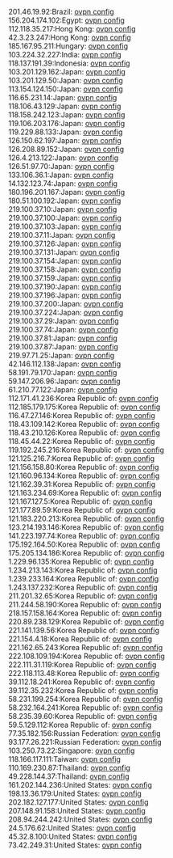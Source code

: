 201.46.19.92:Brazil: [ovpn config](vpn/201_46_19_92.ovpn)  
156.204.174.102:Egypt: [ovpn config](vpn/156_204_174_102.ovpn)  
112.118.35.217:Hong Kong: [ovpn config](vpn/112_118_35_217.ovpn)  
42.3.23.247:Hong Kong: [ovpn config](vpn/42_3_23_247.ovpn)  
185.167.95.211:Hungary: [ovpn config](vpn/185_167_95_211.ovpn)  
103.224.32.227:India: [ovpn config](vpn/103_224_32_227.ovpn)  
118.137.191.39:Indonesia: [ovpn config](vpn/118_137_191_39.ovpn)  
103.201.129.162:Japan: [ovpn config](vpn/103_201_129_162.ovpn)  
103.201.129.50:Japan: [ovpn config](vpn/103_201_129_50.ovpn)  
113.154.124.150:Japan: [ovpn config](vpn/113_154_124_150.ovpn)  
116.65.231.14:Japan: [ovpn config](vpn/116_65_231_14.ovpn)  
118.106.43.129:Japan: [ovpn config](vpn/118_106_43_129.ovpn)  
118.158.242.123:Japan: [ovpn config](vpn/118_158_242_123.ovpn)  
119.106.203.176:Japan: [ovpn config](vpn/119_106_203_176.ovpn)  
119.229.88.133:Japan: [ovpn config](vpn/119_229_88_133.ovpn)  
126.150.62.197:Japan: [ovpn config](vpn/126_150_62_197.ovpn)  
126.208.89.152:Japan: [ovpn config](vpn/126_208_89_152.ovpn)  
126.4.213.122:Japan: [ovpn config](vpn/126_4_213_122.ovpn)  
126.51.97.70:Japan: [ovpn config](vpn/126_51_97_70.ovpn)  
133.106.36.1:Japan: [ovpn config](vpn/133_106_36_1.ovpn)  
14.132.123.74:Japan: [ovpn config](vpn/14_132_123_74.ovpn)  
180.196.201.167:Japan: [ovpn config](vpn/180_196_201_167.ovpn)  
180.51.100.192:Japan: [ovpn config](vpn/180_51_100_192.ovpn)  
219.100.37.10:Japan: [ovpn config](vpn/219_100_37_10.ovpn)  
219.100.37.100:Japan: [ovpn config](vpn/219_100_37_100.ovpn)  
219.100.37.103:Japan: [ovpn config](vpn/219_100_37_103.ovpn)  
219.100.37.11:Japan: [ovpn config](vpn/219_100_37_11.ovpn)  
219.100.37.126:Japan: [ovpn config](vpn/219_100_37_126.ovpn)  
219.100.37.131:Japan: [ovpn config](vpn/219_100_37_131.ovpn)  
219.100.37.154:Japan: [ovpn config](vpn/219_100_37_154.ovpn)  
219.100.37.158:Japan: [ovpn config](vpn/219_100_37_158.ovpn)  
219.100.37.159:Japan: [ovpn config](vpn/219_100_37_159.ovpn)  
219.100.37.190:Japan: [ovpn config](vpn/219_100_37_190.ovpn)  
219.100.37.196:Japan: [ovpn config](vpn/219_100_37_196.ovpn)  
219.100.37.200:Japan: [ovpn config](vpn/219_100_37_200.ovpn)  
219.100.37.224:Japan: [ovpn config](vpn/219_100_37_224.ovpn)  
219.100.37.29:Japan: [ovpn config](vpn/219_100_37_29.ovpn)  
219.100.37.74:Japan: [ovpn config](vpn/219_100_37_74.ovpn)  
219.100.37.81:Japan: [ovpn config](vpn/219_100_37_81.ovpn)  
219.100.37.87:Japan: [ovpn config](vpn/219_100_37_87.ovpn)  
219.97.71.25:Japan: [ovpn config](vpn/219_97_71_25.ovpn)  
42.146.112.138:Japan: [ovpn config](vpn/42_146_112_138.ovpn)  
58.191.79.170:Japan: [ovpn config](vpn/58_191_79_170.ovpn)  
59.147.206.96:Japan: [ovpn config](vpn/59_147_206_96.ovpn)  
61.210.77.122:Japan: [ovpn config](vpn/61_210_77_122.ovpn)  
112.171.41.236:Korea Republic of: [ovpn config](vpn/112_171_41_236.ovpn)  
112.185.179.175:Korea Republic of: [ovpn config](vpn/112_185_179_175.ovpn)  
116.47.27.146:Korea Republic of: [ovpn config](vpn/116_47_27_146.ovpn)  
118.43.109.142:Korea Republic of: [ovpn config](vpn/118_43_109_142.ovpn)  
118.43.210.126:Korea Republic of: [ovpn config](vpn/118_43_210_126.ovpn)  
118.45.44.22:Korea Republic of: [ovpn config](vpn/118_45_44_22.ovpn)  
119.192.245.216:Korea Republic of: [ovpn config](vpn/119_192_245_216.ovpn)  
121.125.216.7:Korea Republic of: [ovpn config](vpn/121_125_216_7.ovpn)  
121.156.158.80:Korea Republic of: [ovpn config](vpn/121_156_158_80.ovpn)  
121.160.96.134:Korea Republic of: [ovpn config](vpn/121_160_96_134.ovpn)  
121.162.39.31:Korea Republic of: [ovpn config](vpn/121_162_39_31.ovpn)  
121.163.234.69:Korea Republic of: [ovpn config](vpn/121_163_234_69.ovpn)  
121.167.127.5:Korea Republic of: [ovpn config](vpn/121_167_127_5.ovpn)  
121.177.89.59:Korea Republic of: [ovpn config](vpn/121_177_89_59.ovpn)  
121.183.220.213:Korea Republic of: [ovpn config](vpn/121_183_220_213.ovpn)  
123.214.193.146:Korea Republic of: [ovpn config](vpn/123_214_193_146.ovpn)  
141.223.197.74:Korea Republic of: [ovpn config](vpn/141_223_197_74.ovpn)  
175.192.164.50:Korea Republic of: [ovpn config](vpn/175_192_164_50.ovpn)  
175.205.134.186:Korea Republic of: [ovpn config](vpn/175_205_134_186.ovpn)  
1.229.96.135:Korea Republic of: [ovpn config](vpn/1_229_96_135.ovpn)  
1.234.213.143:Korea Republic of: [ovpn config](vpn/1_234_213_143.ovpn)  
1.239.233.164:Korea Republic of: [ovpn config](vpn/1_239_233_164.ovpn)  
1.243.137.232:Korea Republic of: [ovpn config](vpn/1_243_137_232.ovpn)  
211.201.32.65:Korea Republic of: [ovpn config](vpn/211_201_32_65.ovpn)  
211.244.58.190:Korea Republic of: [ovpn config](vpn/211_244_58_190.ovpn)  
218.157.158.164:Korea Republic of: [ovpn config](vpn/218_157_158_164.ovpn)  
220.89.238.129:Korea Republic of: [ovpn config](vpn/220_89_238_129.ovpn)  
221.141.139.56:Korea Republic of: [ovpn config](vpn/221_141_139_56.ovpn)  
221.154.4.18:Korea Republic of: [ovpn config](vpn/221_154_4_18.ovpn)  
221.162.65.243:Korea Republic of: [ovpn config](vpn/221_162_65_243.ovpn)  
222.108.109.194:Korea Republic of: [ovpn config](vpn/222_108_109_194.ovpn)  
222.111.31.119:Korea Republic of: [ovpn config](vpn/222_111_31_119.ovpn)  
222.118.113.48:Korea Republic of: [ovpn config](vpn/222_118_113_48.ovpn)  
39.112.18.241:Korea Republic of: [ovpn config](vpn/39_112_18_241.ovpn)  
39.112.35.232:Korea Republic of: [ovpn config](vpn/39_112_35_232.ovpn)  
58.231.199.254:Korea Republic of: [ovpn config](vpn/58_231_199_254.ovpn)  
58.232.164.241:Korea Republic of: [ovpn config](vpn/58_232_164_241.ovpn)  
58.235.39.60:Korea Republic of: [ovpn config](vpn/58_235_39_60.ovpn)  
59.5.129.112:Korea Republic of: [ovpn config](vpn/59_5_129_112.ovpn)  
77.35.182.156:Russian Federation: [ovpn config](vpn/77_35_182_156.ovpn)  
93.177.26.221:Russian Federation: [ovpn config](vpn/93_177_26_221.ovpn)  
103.250.73.22:Singapore: [ovpn config](vpn/103_250_73_22.ovpn)  
118.166.117.111:Taiwan: [ovpn config](vpn/118_166_117_111.ovpn)  
110.169.230.87:Thailand: [ovpn config](vpn/110_169_230_87.ovpn)  
49.228.144.37:Thailand: [ovpn config](vpn/49_228_144_37.ovpn)  
161.202.144.236:United States: [ovpn config](vpn/161_202_144_236.ovpn)  
198.13.36.179:United States: [ovpn config](vpn/198_13_36_179.ovpn)  
202.182.127.177:United States: [ovpn config](vpn/202_182_127_177.ovpn)  
207.148.91.158:United States: [ovpn config](vpn/207_148_91_158.ovpn)  
208.94.244.242:United States: [ovpn config](vpn/208_94_244_242.ovpn)  
24.5.176.62:United States: [ovpn config](vpn/24_5_176_62.ovpn)  
45.32.8.100:United States: [ovpn config](vpn/45_32_8_100.ovpn)  
73.42.249.31:United States: [ovpn config](vpn/73_42_249_31.ovpn)  
